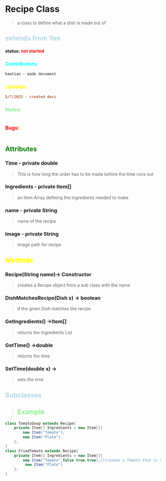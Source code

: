 # Recipe Class 
> a class to define what a dish is made out of 
##  <span style="color:lightblue;">extends from Yes</span>
#### status: <span style="color:red;">not started</span>
### <span style="color:cyan;">Contributors:</span>
<!--put your names here between the ``` if you worked on it, and put what you did-->
```diff
haotian - made document

```
### <span style="color:yellow;">Updates:</span>
```diff
5/7/2023 - created docs
```
### <span style="color:lightgreen;">Notes:</span>
```diff

```
### <span style="color:red;">Bugs:</span>
```diff
```
## <span style="color:green;">Attributes</span>
### **Time** - private double
>This is how long the order has to be made before the time runs out

### **Ingredients** - private Item[]
>an Item Array defining the ingredients needed to make

### **name** - private String
>name of the recipe

### **Image** - private String
>Image path for recipe 

## <span style="color:yellow;">Methods</span>

### **Recipe(String name)**-> Constructor
>creates a Recipe object from a sub class with the name

### **DishMatchesRecipe(Dish x)** -> boolean
> if the given Dish matches the recipe 

### **GetIngredients()** ->Item[]
>returns the Ingredients List

### **GetTime()** ->double
>returns the time

### **SetTime(double x)** ->
>sets the time 
## <span style="color:lightblue;">Subclasses</span>
> ## <span style="color:lightgreen;">Example</span>   
```java
class TomatoSoup extends Recipe{
    private Item[] Ingredients = new Item[]{
        new Item("Tomato"),
        new Item("Plate")
    };
}
class FriedTomato extends Recipe{
    private Item[] Ingredients = new Item[]{
        new Item("Tomato",false,true,true),//creates a Tomato that is not cooked, that is chopped and is fried
         new Item("Plate")
    };
}
```




